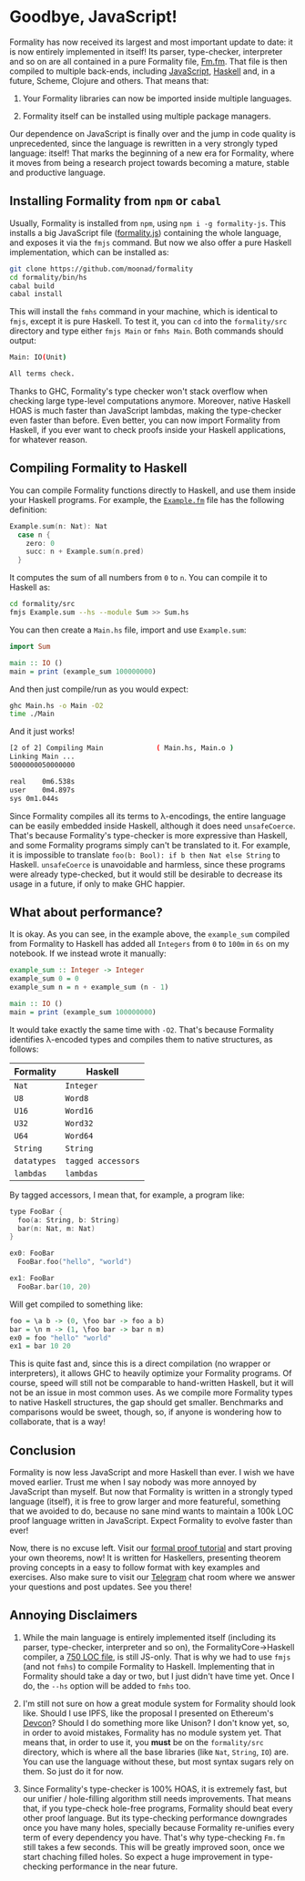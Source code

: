 Goodbye, JavaScript!
====================

Formality has now received its largest and most important update to date: it is
now entirely implemented in itself! Its parser, type-checker, interpreter and so
on are all contained in a pure Formality file,
[Fm.fm](https://github.com/moonad/FormalityFM/blob/master/src/Fm.fm). That file
is then compiled to multiple back-ends, including
[JavaScript](https://github.com/moonad/FormalityFM/blob/master/bin/js/src/formality.js),
[Haskell](https://github.com/moonad/FormalityFM/blob/master/bin/hs/src/FormalityInternal.hs)
and, in a future, Scheme, Clojure and others. That means that:

1. Your Formality libraries can now be imported inside multiple languages.

2. Formality itself can be installed using multiple package managers.

Our dependence on JavaScript is finally over and the jump in code quality is
unprecedented, since the language is rewritten in a very strongly typed
language: itself! That marks the beginning of a new era for Formality, where it
moves from being a research project towards becoming a mature, stable and
productive language.

Installing Formality from `npm` or `cabal`
------------------------------------------

Usually, Formality is installed from `npm`, using `npm i -g formality-js`. This
installs a big JavaScript file
([formality.js](https://github.com/moonad/Formality/blob/master/bin/js/src/formality.js))
containing the whole language, and exposes it via the `fmjs` command. But now we
also offer a pure Haskell implementation, which can be installed as:

```bash
git clone https://github.com/moonad/formality
cd formality/bin/hs
cabal build
cabal install
```

This will install the `fmhs` command in your machine, which is identical to
`fmjs`, except it is pure Haskell. To test it, you can `cd` into the
`formality/src` directory and type either `fmjs Main` or `fmhs Main`. Both
commands should output:

```bash
Main: IO(Unit)

All terms check.
```

Thanks to GHC, Formality's type checker won't stack overflow when checking large
type-level computations anymore. Moreover, native Haskell HOAS is much faster
than JavaScript lambdas, making the type-checker even faster than before. Even
better, you can now import Formality from Haskell, if you ever want to check
proofs inside your Haskell applications, for whatever reason.

Compiling Formality to Haskell
------------------------------

You can compile Formality functions directly to Haskell, and use them inside
your Haskell programs. For example, the
[`Example.fm`](https://github.com/moonad/Formality/blob/master/src/Example.fm)
file has the following definition:

```c
Example.sum(n: Nat): Nat
  case n {
    zero: 0
    succ: n + Example.sum(n.pred)
  }
```

It computes the sum of all numbers from `0` to `n`. You can compile it to
Haskell as:

```bash
cd formality/src
fmjs Example.sum --hs --module Sum >> Sum.hs
```

You can then create a `Main.hs` file, import and use `Example.sum`:

```haskell
import Sum

main :: IO ()
main = print (example_sum 100000000)
```

And then just compile/run as you would expect:

```bash
ghc Main.hs -o Main -O2
time ./Main
```

And it just works! 

```bash
[2 of 2] Compiling Main             ( Main.hs, Main.o )
Linking Main ...
5000000050000000

real	0m6.538s
user	0m4.897s
sys	0m1.044s
```

Since Formality compiles all its terms to λ-encodings, the entire language can
be easily embedded inside Haskell, although it does need `unsafeCoerce`. That's
because Formality's type-checker is more expressive than Haskell, and some
Formality programs simply can't be translated to it. For example, it is
impossible to translate `foo(b: Bool): if b then Nat else String` to Haskell.
`unsafeCoerce` is unavoidable and harmless, since these programs were already
type-checked, but it would still be desirable to decrease its usage in a future,
if only to make GHC happier.

What about performance?
-----------------------

It is okay. As you can see, in the example above, the `example_sum` compiled
from Formality to Haskell has added all `Integers` from `0` to `100m` in `6s` on
my notebook. If we instead wrote it manually:

```haskell
example_sum :: Integer -> Integer
example_sum 0 = 0
example_sum n = n + example_sum (n - 1)

main :: IO ()
main = print (example_sum 100000000)
```

It would take exactly the same time with `-O2`. That's because Formality
identifies λ-encoded types and compiles them to native structures, as follows:

Formality   | Haskell
----------- | -------
`Nat`       | `Integer`
`U8`        | `Word8`
`U16`       | `Word16`
`U32`       | `Word32`
`U64`       | `Word64`
`String`    | `String`
`datatypes` | `tagged accessors`
`lambdas`   | `lambdas`

By tagged accessors, I mean that, for example, a program like:

```c
type FooBar {
  foo(a: String, b: String)
  bar(n: Nat, m: Nat)
}

ex0: FooBar
  FooBar.foo("hello", "world")

ex1: FooBar
  FooBar.bar(10, 20)
```

Will get compiled to something like:

```haskell
foo = \a b -> (0, \foo bar -> foo a b)
bar = \n m -> (1, \foo bar -> bar n m)
ex0 = foo "hello" "world"
ex1 = bar 10 20
```

This is quite fast and, since this is a direct compilation (no wrapper or
interpreters), it allows GHC to heavily optimize your Formality programs. Of
course, speed will still not be comparable to hand-written Haskell, but it will
not be an issue in most common uses. As we compile more Formality types to
native Haskell structures, the gap should get smaller. Benchmarks and
comparisons would be sweet, though, so, if anyone is wondering how to
collaborate, that is a way!

Conclusion
----------

Formality is now less JavaScript and more Haskell than ever. I wish we have
moved earlier. Trust me when I say nobody was more annoyed by JavaScript than
myself. But now that Formality is written in a strongly typed language (itself),
it is free to grow larger and more featureful, something that we avoided to do,
because no sane mind wants to maintain a 100k LOC proof language written in
JavaScript. Expect Formality to evolve faster than ever!

Now, there is no excuse left. Visit our [formal proof
tutorial](https://github.com/moonad/Formality/blob/master/THEOREMS.md) and start
proving your own theorems, now! It is written for Haskellers, presenting theorem
proving concepts in a easy to follow format with key examples and exercises.
Also make sure to visit our [Telegram](https://t.me/formality_lang) chat room
where we answer your questions and post updates. See you there!

Annoying Disclaimers
--------------------

1. While the main language is entirely implemented itself (including its parser,
   type-checker, interpreter and so on), the FormalityCore->Haskell compiler, a
   [750 LOC file](https://github.com/moonad/FormCoreJS/blob/master/FmcToHs.js),
   is still JS-only. That is why we had to use `fmjs` (and not `fmhs`) to
   compile Formality to Haskell. Implementing that in Formality should take a
   day or two, but I just didn't have time yet. Once I do, the `--hs` option
   will be added to `fmhs` too.

2. I'm still not sure on how a great module system for Formality should look
   like. Should I use IPFS, like the proposal I presented on Ethereum's
   [Devcon](http://www.youtube.com/watch?v=69vkfHKyAGY&t=20m10s)? Should I do
   something more like Unison? I don't know yet, so, in order to avoid mistakes,
   Formality has no module system yet. That means that, in order to use it, you
   **must** be on the `formality/src` directory, which is where all the base
   libraries (like `Nat`, `String`, `IO`) are. You can use the language without
   these, but most syntax sugars rely on them. So just do it for now.

3. Since Formality's type-checker is 100% HOAS, it is extremely fast, but our
   unifier / hole-filling algorithm still needs improvements. That means that,
   if you type-check hole-free programs, Formality should beat every other proof
   language. But its type-checking performance downgrades once you have many
   holes, specially because Formality re-unifies every term of every dependency
   you have. That's why type-checking `Fm.fm` still takes a few seconds. This
   will be greatly improved soon, once we start chaching filled holes. So expect
   a huge improvement in type-checking performance in the near future.
